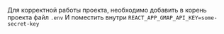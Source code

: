 Для корректной работы проекта, необходимо добавить в корень проекта файл `.env`
И поместить внутри `REACT_APP_GMAP_API_KEY=some-secret-key`